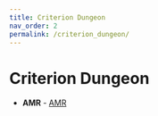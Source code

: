 ```yaml
---
title: Criterion Dungeon
nav_order: 2
permalink: /criterion_dungeon/
---
```

# Criterion Dungeon

- **AMR** - [AMR](/criterion_dungeon/AMR/README.md)